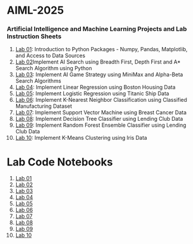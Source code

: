 # AIML-2025
### Artificial Intelligence and Machine Learning Projects and Lab Instruction Sheets
1. [Lab 01](https://github.com/kirankumareranki/AIML-2025/blob/main/AIML_A1.pdf): Introduction to Python Packages - Numpy, Pandas, Matplotlib, and Access to Data Sources
2. [Lab 02](https://github.com/kirankumareranki/AIML-2025/blob/main/AIML_A2.pdf)Implement AI Search using Breadth First, Depth First and A* Search Algorithm using Python
3. [Lab 03](https://github.com/kirankumareranki/AIML-2025/blob/main/AIML_A3.pdf): Implement AI Game Strategy using MiniMax and Alpha-Beta Search Algorithms
4. [Lab 04](https://github.com/kirankumareranki/AIML-2025/blob/main/AIML_A4.pdf): Implement Linear Regression using Boston Housing Data
5. [Lab 05](https://github.com/kirankumareranki/AIML-2025/blob/main/AIML_A5.pdf): Implement Logistic Regression using Titanic Ship Data
6. [Lab 06](https://github.com/kirankumareranki/AIML-2025/blob/main/AIML_A6.pdf): Implement K-Nearest Neighbor Classification using Classified Manufacturing Dataset
7. [Lab 07](https://github.com/kirankumareranki/AIML-2025/blob/main/AIML_A7.pdf): Implement Support Vector Machine using Breast Cancer Data
8. [Lab 08](https://github.com/kirankumareranki/AIML-2025/blob/main/AIML_A8.pdf): Implement Decision Tree Classifier using Lending Club Data
9. [Lab 09](https://github.com/kirankumareranki/AIML-2025/blob/main/AIML_A9.pdf): Implement Random Forest Ensemble Classifier using Lending Club Data
10. [Lab 10](https://github.com/kirankumareranki/AIML-2025/blob/main/AIML_A10.pdf): Implement K-Means Clustering using Iris Data


  # Lab Code Notebooks
1. [Lab 01](https://github.com/siddartharaj06/AIML-2025/blob/main/Lab01_AIML.ipynb)
2. [Lab 02](https://github.com/siddartharaj06/AIML-2025/blob/main/Lab02_AIML.ipynb)
3. [Lab 03](https://github.com/siddartharaj06/AIML-2025/blob/main/Lab03_AIML.ipynb)
4. [Lab 04](https://github.com/siddartharaj06/AIML-2025/blob/main/LAB04_AIML.ipynb)
5. [Lab 05](https://github.com/siddartharaj06/AIML-2025/blob/main/Lab05_AIML.ipynb)
6. [Lab 06](https://github.com/siddartharaj06/AIML-2025/blob/main/Lab06_AIML.ipynb)
7. [Lab 07](https://github.com/siddartharaj06/AIML-2025/blob/main/Lab07_SVM.ipynb)
8. [Lab 08](https://github.com/siddartharaj06/AIML-2025/blob/main/Lab08_AIML.ipynb)
9. [Lab 09](https://github.com/siddartharaj06/AIML-2025/blob/main/Lab09_AIML.ipynb)
10. [Lab 10](https://github.com/siddartharaj06/AIML-2025/blob/main/Lab10_AIML.ipynb)
